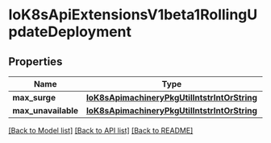 # IoK8sApiExtensionsV1beta1RollingUpdateDeployment

## Properties
Name | Type | Description | Notes
------------ | ------------- | ------------- | -------------
**max_surge** | [**IoK8sApimachineryPkgUtilIntstrIntOrString**](IoK8sApimachineryPkgUtilIntstrIntOrString.md) |  | [optional] 
**max_unavailable** | [**IoK8sApimachineryPkgUtilIntstrIntOrString**](IoK8sApimachineryPkgUtilIntstrIntOrString.md) |  | [optional] 

[[Back to Model list]](../README.md#documentation-for-models) [[Back to API list]](../README.md#documentation-for-api-endpoints) [[Back to README]](../README.md)


